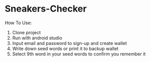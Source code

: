 # Sneakers-Checker

How To Use:

  1. Clone project
  2. Run with android studio
  3. Input email and password to sign-up and create wallet
  4. Write down seed words or print it to backup wallet
  5. Select 9th word in your seed words to confirm you remember it
